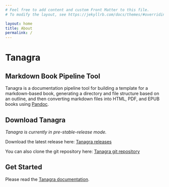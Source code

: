 ```yaml
---
# Feel free to add content and custom Front Matter to this file.
# To modify the layout, see https://jekyllrb.com/docs/themes/#overriding-theme-defaults

layout: home
title: About
permalink: /
---
```


# Tanagra
## Markdown Book Pipeline Tool

Tanagra is a documentation pipeline tool for building a template for a markdown-based book, generating a directory and file structure based on an outline, and then converting markdown files into HTML, PDF, and EPUB books using [Pandoc](https://pandoc.org/).

## Download Tanagra
*Tanagra is currently in pre-stable-release mode.*

Download the latest release here: [Tanagra releases](https://github.com/TanagraDev/tanagra/releases)

You can also clone the git repository here: [Tanagra git repository](https://github.com/TanagraDev/tanagra)

## Get Started
Please read the [Tanagra documentation](docs/).

